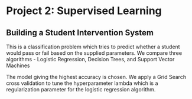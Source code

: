 # Project 2: Supervised Learning
## Building a Student Intervention System


This is a classification problem which tries to predict whether a student would pass or fail based on the supplied parameters. We compare three algorithms - Logistic Regression, Decision Trees, and Support Vector Machines

The model giving the highest accuracy is chosen. We apply a Grid Search cross validation to tune the hyperparameter lambda which is a regularization parameter for the logistic regression algorithm.



